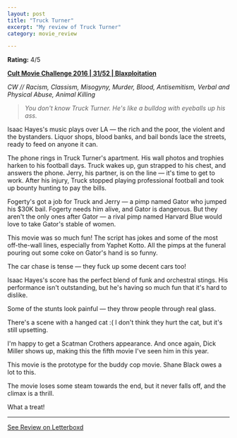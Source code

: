 ```yaml
---
layout: post
title: "Truck Turner"
excerpt: "My review of Truck Turner"
category: movie_review

---
```


**Rating:** 4/5

<b><a href="https://boxd.it/q7ygw/detail" title="Cult Movie Challenge 2016 | 31/52 | Blaxploitation">Cult Movie Challenge 2016 | 31/52 | Blaxploitation</a></b>

<i>CW // Racism, Classism, Misogyny, Murder, Blood, Antisemitism, Verbal and Physical Abuse, Animal Killing</i>

<blockquote><i>You don't know Truck Turner. He's like a bulldog with eyeballs up his ass.</i></blockquote>
Isaac Hayes's music plays over LA — the rich and the poor, the violent and the bystanders. Liquor shops, blood banks, and bail bonds lace the streets, ready to feed on anyone it can.

The phone rings in Truck Turner's apartment. His wall photos and trophies harken to his football days. Truck wakes up, gun strapped to his chest, and answers the phone. Jerry, his partner, is on the line — it's time to get to work. After his injury, Truck stopped playing professional football and took up bounty hunting to pay the bills.

Fogerty's got a job for Truck and Jerry — a pimp named Gator who jumped his $30K bail. Fogerty needs him alive, and Gator is dangerous. But they aren't the only ones after Gator — a rival pimp named Harvard Blue would love to take Gator's stable of women.

This movie was so much fun! The script has jokes and some of the most off-the-wall lines, especially from Yaphet Kotto. All the pimps at the funeral pouring out some coke on Gator's hand is so funny.

The car chase is tense — they fuck up some decent cars too!

Isaac Hayes's score has the perfect blend of funk and orchestral stings. His performance isn't outstanding, but he's having so much fun that it's hard to dislike.

Some of the stunts look painful — they throw people through real glass.

There's a scene with a hanged cat :( I don't think they hurt the cat, but it's still upsetting.

I'm happy to get a Scatman Crothers appearance. And once again, Dick Miller shows up, making this the fifth movie I've seen him in this year.

This movie is the prototype for the buddy cop movie. Shane Black owes a lot to this.

The movie loses some steam towards the end, but it never falls off, and the climax is a thrill.

What a treat!

<hr>

[See Review on Letterboxd](https://boxd.it/60TwXd)
